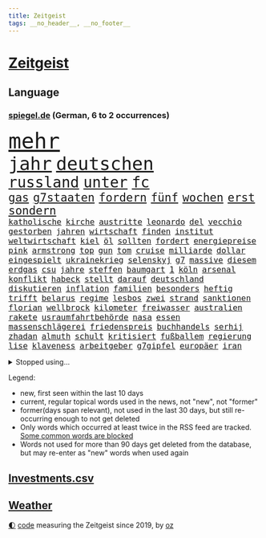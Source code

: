 ```yaml
---
title: Zeitgeist
tags: __no_header__, __no_footer__
---
```


# [Zeitgeist](https://oliz.io/zeitgeist/)

## Language

<h3><a href="https://www.spiegel.de" target="_blank">spiegel.de</a> (German, 6 to 2 occurrences)</h3>
<p style="font-family:monospace">
<span style="font-size:32pt"><a href="news_links.html#mehr" class="current">mehr</a></span>
<br>
<span style="font-size:27pt"><a href="news_links.html#jahr" class="current">jahr</a></span>
<span style="font-size:27pt"><a href="news_links.html#deutschen" class="current">deutschen</a></span>
<br>
<span style="font-size:22pt"><a href="news_links.html#russland" class="current">russland</a></span>
<span style="font-size:22pt"><a href="news_links.html#unter" class="current">unter</a></span>
<span style="font-size:22pt"><a href="news_links.html#fc" class="current">fc</a></span>
<br>
<span style="font-size:17pt"><a href="news_links.html#gas" class="current">gas</a></span>
<span style="font-size:17pt"><a href="news_links.html#g7staaten" class="current">g7staaten</a></span>
<span style="font-size:17pt"><a href="news_links.html#fordern" class="current">fordern</a></span>
<span style="font-size:17pt"><a href="news_links.html#fünf" class="current">fünf</a></span>
<span style="font-size:17pt"><a href="news_links.html#wochen" class="current">wochen</a></span>
<span style="font-size:17pt"><a href="news_links.html#erst" class="current">erst</a></span>
<span style="font-size:17pt"><a href="news_links.html#sondern" class="current">sondern</a></span>
<br>
<span style="font-size:12pt"><a href="news_links.html#katholische" class="current">katholische</a></span>
<span style="font-size:12pt"><a href="news_links.html#kirche" class="current">kirche</a></span>
<span style="font-size:12pt"><a href="news_links.html#austritte" class="new">austritte</a></span>
<span style="font-size:12pt"><a href="news_links.html#leonardo" class="current">leonardo</a></span>
<span style="font-size:12pt"><a href="news_links.html#del" class="current">del</a></span>
<span style="font-size:12pt"><a href="news_links.html#vecchio" class="new">vecchio</a></span>
<span style="font-size:12pt"><a href="news_links.html#gestorben" class="current">gestorben</a></span>
<span style="font-size:12pt"><a href="news_links.html#jahren" class="current">jahren</a></span>
<span style="font-size:12pt"><a href="news_links.html#wirtschaft" class="current">wirtschaft</a></span>
<span style="font-size:12pt"><a href="news_links.html#finden" class="current">finden</a></span>
<span style="font-size:12pt"><a href="news_links.html#institut" class="current">institut</a></span>
<span style="font-size:12pt"><a href="news_links.html#weltwirtschaft" class="current">weltwirtschaft</a></span>
<span style="font-size:12pt"><a href="news_links.html#kiel" class="current">kiel</a></span>
<span style="font-size:12pt"><a href="news_links.html#öl" class="current">öl</a></span>
<span style="font-size:12pt"><a href="news_links.html#sollten" class="current">sollten</a></span>
<span style="font-size:12pt"><a href="news_links.html#fordert" class="current">fordert</a></span>
<span style="font-size:12pt"><a href="news_links.html#energiepreise" class="current">energiepreise</a></span>
<span style="font-size:12pt"><a href="news_links.html#pink" class="current">pink</a></span>
<span style="font-size:12pt"><a href="news_links.html#armstrong" class="new">armstrong</a></span>
<span style="font-size:12pt"><a href="news_links.html#top" class="current">top</a></span>
<span style="font-size:12pt"><a href="news_links.html#gun" class="current">gun</a></span>
<span style="font-size:12pt"><a href="news_links.html#tom" class="current">tom</a></span>
<span style="font-size:12pt"><a href="news_links.html#cruise" class="current">cruise</a></span>
<span style="font-size:12pt"><a href="news_links.html#milliarde" class="current">milliarde</a></span>
<span style="font-size:12pt"><a href="news_links.html#dollar" class="current">dollar</a></span>
<span style="font-size:12pt"><a href="news_links.html#eingespielt" class="current">eingespielt</a></span>
<span style="font-size:12pt"><a href="news_links.html#ukrainekrieg" class="current">ukrainekrieg</a></span>
<span style="font-size:12pt"><a href="news_links.html#selenskyj" class="current">selenskyj</a></span>
<span style="font-size:12pt"><a href="news_links.html#g7" class="current">g7</a></span>
<span style="font-size:12pt"><a href="news_links.html#massive" class="current">massive</a></span>
<span style="font-size:12pt"><a href="news_links.html#diesem" class="current">diesem</a></span>
<span style="font-size:12pt"><a href="news_links.html#erdgas" class="current">erdgas</a></span>
<span style="font-size:12pt"><a href="news_links.html#csu" class="current">csu</a></span>
<span style="font-size:12pt"><a href="news_links.html#jahre" class="current">jahre</a></span>
<span style="font-size:12pt"><a href="news_links.html#steffen" class="current">steffen</a></span>
<span style="font-size:12pt"><a href="news_links.html#baumgart" class="current">baumgart</a></span>
<span style="font-size:12pt"><a href="news_links.html#1" class="current">1</a></span>
<span style="font-size:12pt"><a href="news_links.html#köln" class="current">köln</a></span>
<span style="font-size:12pt"><a href="news_links.html#arsenal" class="current">arsenal</a></span>
<span style="font-size:12pt"><a href="news_links.html#konflikt" class="current">konflikt</a></span>
<span style="font-size:12pt"><a href="news_links.html#habeck" class="current">habeck</a></span>
<span style="font-size:12pt"><a href="news_links.html#stellt" class="current">stellt</a></span>
<span style="font-size:12pt"><a href="news_links.html#darauf" class="current">darauf</a></span>
<span style="font-size:12pt"><a href="news_links.html#deutschland" class="current">deutschland</a></span>
<span style="font-size:12pt"><a href="news_links.html#diskutieren" class="current">diskutieren</a></span>
<span style="font-size:12pt"><a href="news_links.html#inflation" class="current">inflation</a></span>
<span style="font-size:12pt"><a href="news_links.html#familien" class="current">familien</a></span>
<span style="font-size:12pt"><a href="news_links.html#besonders" class="current">besonders</a></span>
<span style="font-size:12pt"><a href="news_links.html#heftig" class="current">heftig</a></span>
<span style="font-size:12pt"><a href="news_links.html#trifft" class="current">trifft</a></span>
<span style="font-size:12pt"><a href="news_links.html#belarus" class="current">belarus</a></span>
<span style="font-size:12pt"><a href="news_links.html#regime" class="current">regime</a></span>
<span style="font-size:12pt"><a href="news_links.html#lesbos" class="new">lesbos</a></span>
<span style="font-size:12pt"><a href="news_links.html#zwei" class="current">zwei</a></span>
<span style="font-size:12pt"><a href="news_links.html#strand" class="current">strand</a></span>
<span style="font-size:12pt"><a href="news_links.html#sanktionen" class="current">sanktionen</a></span>
<span style="font-size:12pt"><a href="news_links.html#florian" class="current">florian</a></span>
<span style="font-size:12pt"><a href="news_links.html#wellbrock" class="current">wellbrock</a></span>
<span style="font-size:12pt"><a href="news_links.html#kilometer" class="current">kilometer</a></span>
<span style="font-size:12pt"><a href="news_links.html#freiwasser" class="new">freiwasser</a></span>
<span style="font-size:12pt"><a href="news_links.html#australien" class="current">australien</a></span>
<span style="font-size:12pt"><a href="news_links.html#rakete" class="current">rakete</a></span>
<span style="font-size:12pt"><a href="news_links.html#usraumfahrtbehörde" class="new">usraumfahrtbehörde</a></span>
<span style="font-size:12pt"><a href="news_links.html#nasa" class="current">nasa</a></span>
<span style="font-size:12pt"><a href="news_links.html#essen" class="current">essen</a></span>
<span style="font-size:12pt"><a href="news_links.html#massenschlägerei" class="current">massenschlägerei</a></span>
<span style="font-size:12pt"><a href="news_links.html#friedenspreis" class="new">friedenspreis</a></span>
<span style="font-size:12pt"><a href="news_links.html#buchhandels" class="new">buchhandels</a></span>
<span style="font-size:12pt"><a href="news_links.html#serhij" class="new">serhij</a></span>
<span style="font-size:12pt"><a href="news_links.html#zhadan" class="new">zhadan</a></span>
<span style="font-size:12pt"><a href="news_links.html#almuth" class="current">almuth</a></span>
<span style="font-size:12pt"><a href="news_links.html#schult" class="current">schult</a></span>
<span style="font-size:12pt"><a href="news_links.html#kritisiert" class="current">kritisiert</a></span>
<span style="font-size:12pt"><a href="news_links.html#fußballem" class="current">fußballem</a></span>
<span style="font-size:12pt"><a href="news_links.html#regierung" class="current">regierung</a></span>
<span style="font-size:12pt"><a href="news_links.html#lise" class="current">lise</a></span>
<span style="font-size:12pt"><a href="news_links.html#klaveness" class="current">klaveness</a></span>
<span style="font-size:12pt"><a href="news_links.html#arbeitgeber" class="current">arbeitgeber</a></span>
<span style="font-size:12pt"><a href="news_links.html#g7gipfel" class="current">g7gipfel</a></span>
<span style="font-size:12pt"><a href="news_links.html#europäer" class="current">europäer</a></span>
<span style="font-size:12pt"><a href="news_links.html#iran" class="current">iran</a></span>
</p>
<details>
<summary>Stopped using...</summary>
<p class="former" style="font-size:12pt">
wirkte(614) nötig(613) siegt(613) torjäger(613) vergeblich(613) depressionen(612) einzelhandel(612) italiens(612) kliniken(612) sicherheitsbehörden(612) usaußenminister(612) bücher(611) ebenfalls(611) entwarnung(611) jugend(611) lebenslanger(611) prüfen(611) senat(611) boot(610) bundespolizei(610) inter(610) krankenhäusern(610) scheinen(610) schweden(610) sechsten(610) ungewöhnlich(610) verweigert(610) xi(610) bochum(609) debüt(609) funktionieren(609) ignoriert(609) kurzem(609) rb(609) rennen(609) aktien(608) bmw(608) brutale(608) bundesweite(608) einzug(608) enger(608) erneute(608) gesagt(608) gewaltige(608) landgericht(608) meldete(608) serien(608) uhr(608) vergewaltigt(608) weshalb(608) alarm(607) ankunft(607) bekämpfung(607) entlässt(607) fabrik(607) freiburg(607) geschrieben(607) hinterlassen(607) kochinstitut(607) landkreis(607) mali(607) seltenen(607) verheerenden(607) belastet(606) bittere(606) dietmar(606) geändert(606) himmel(606) versäumnisse(606) walter(606) österreichs(606) andré(605) berichte(605) coronaimpfstoff(605) gebaut(605) historiker(605) kennt(605) konflikte(605) nominiert(605) rechtsextreme(605) schuldig(605) suspendiert(605) verteilt(605) angebliche(604) aufklärung(604) beschwerden(604) bestimmt(604) diplomaten(604) egal(604) erkennen(604) fischer(604) fünfte(604) generalsekretär(604) helden(604) leid(604) rechtsextremen(604) regionen(604) stück(604) trennt(604) woher(604) durchsuchungen(603) entlassung(603) entstehen(603) großbritanniens(603) härter(603) minderheit(603) nahmen(603) radsport(603) usbehörden(603) verteilung(603) verzögert(603) wofür(603) zusammenarbeit(603) beantragen(602) ehre(602) eindämmen(602) eingereicht(602) ertragen(602) kulissen(602) sc(602) schadet(602) daraufhin(601) gestoßen(601) leipziger(601) punkten(601) richtige(601) 50000(600) blockieren(600) csuchef(600) manuel(600) mörder(600) nahen(600) reiste(600) roten(600) trafen(600) weltweite(600) 42(599) 61(599) bilden(599) coronahilfen(599) freilassung(599) geldstrafe(599) höchste(599) marke(599) meist(599) times(599) beschließen(598) george(598) gestürzt(598) schwester(598) 1945(597) big(597) leichte(597) männliche(597) nordsee(597) schulze(597) 900(596) attentäter(596) entwickeln(596) gedreht(596) kehrte(596) sports(596) weitergegeben(596) aktie(594) beantragt(594) geprägt(594) half(594) park(594) sendung(594) töten(594) ministerpräsidentin(593) übernahme(593) bande(592) frachter(592) frische(592) mangel(592) verzweifelten(592) virologen(592) beiträge(591) beteiligen(591) hotels(591) loswerden(591) marsch(591) anzeichen(590) brechen(590) erderwärmung(590) geimpft(590) nachgewiesen(590) rivale(590) schöne(590) abgewiesen(589) demokratischen(589) rettete(589) schwerem(589) treiben(589) beschuldigt(588) luca(588) empfängt(587) erinnerung(587) praktisch(587) enttäuschung(586) fernsehen(585) meines(585) iss(584) moderatorin(584) rose(584) überschritten(584) kracht(583) verhandeln(583) bob(582) digital(582) fortsetzung(581) papier(581) begrüßt(580) engpässe(580) hausarrest(580) rückstand(580) startete(580) bester(579) vorgegangen(579) ausgesetzt(578) leider(578) sportler(578) ämter(578) erstochen(577) hand(577) trauern(577) 2010(575) benötigen(575) bundeswehrsoldaten(575) jurist(575) aktivist(572) termine(570) schwung(569) sogenannten(568) gruppen(567) hinweis(567) gesundheitliche(566) laufbahn(562) unterbrochen(561) grüner(558) inseln(557) bbc(556) csupolitiker(552) premiers(552) gewusst(548) aktionen(547) erleichtern(543) flog(543) gala(542) erben(533) 58(528) londons(527) festgesetzt(517) nachrichtenagentur(511) glasgow(498) karriereende(491) extremwetter(479) lahmgelegt(472) bein(469) herren(467) konkreten(466) niemals(455) promille(454) missbrauchsvorwürfen(452) inzidenzen(451) geimpften(449) elfjährigen(447) verantwortliche(445) prozessauftakt(423) greenpeace(422) fonds(420) airline(417) genesen(396) wissenschaftliche(394) schwerste(390) besonderes(389) regierungskoalition(382) genossen(379) fossile(377) stärkere(372) riesiger(371) ausbildung(365) zusammenarbeiten(364) formiert(359) höherer(357) stundenlang(357) eröffnung(354) profil(349) staatschefs(346) jamaika(345) urteilte(344) verwandten(343) veröffentlichung(341) kilogramm(337) tornado(336) kämpften(335) festgehalten(333) schließung(333) düster(332) gewartet(331) siebte(330) vierjährige(326) c(323) beides(320) hamburgs(320) sichtbar(319) holocaustüberlebende(318) 33jährige(317) vollständige(317) gremium(315) gesund(313) superstars(313) versehen(313) inszenieren(312) fossilen(310) jinping(306) sirenen(306) 700(304) unterdrückung(304) bauprojekte(301) garage(301) konzerns(301) dirk(293) europäisches(293) betreffen(290) günstiges(289) paket(288) war's(288) wahrscheinlicher(284) hoffenheim(283) löscht(283) lieferprobleme(282) gemeinschaft(278) gewidmet(278) papiere(277) befreiung(275) tsg(275) ließe(274) optimismus(274) haushalt(273) integration(269) neuesten(269) 12000(268) kalten(266) wachsende(266) manuela(263) entstanden(262) spiegelkorrespondent(261) vorteil(259) denkbar(255) historisches(255) bruch(254) floyd(254) zürich(254) landtagswahl(253) abhängigkeit(252) jüdischen(252) schwesig(252) vorfeld(252) großbank(251) militärmanöver(251) exportiert(250) geheim(249) kursieren(249) aufholjagd(248) australiens(247) rechtsradikale(247) finanzhilfen(246) höhle(246) spiegelspitzengespräch(245) fluglinie(244) gehofft(244) minus(244) dreier(243) station(243) mischen(242) älteste(242) krankenkasse(241) kurzer(241) verschlechtert(238) zurückgezogen(238) swiss(237) gedrängt(236) einschätzungen(235) follower(235) betrunken(233) spiegelrecherchen(233) rotterdam(230) emir(229) vereinbart(229) trapp(228) importieren(225) schick(225) umsetzung(224) einsturz(223) polnischer(223) kommentiert(221) zugeständnisse(221) reichste(220) ungewöhnliche(220) irische(217) kardashian(217) rechtsextremer(217) vorwand(215) beliebt(214) marschiert(214) porträtiert(214) tornados(214) westlicher(212) coronapatienten(211) netflixserie(211) begleichen(210) beschlagnahmte(210) genf(209) case(207) stadtteil(206) breite(204) falle(204) fußballs(204) globaler(204) hinrichtungen(204) unosicherheitsrat(203) vorsitzender(203) rufe(202) getrennte(200) militärischen(200) stürzten(199) khan(198) aggressiven(194) exchef(194) pech(194) stillen(194) vorstandschef(193) aufgespürt(192) auseinandersetzungen(192) außenministerium(192) entsteht(191) herber(191) nagel(191) svenja(188) finnland(187) modernisieren(187) ozean(187) vergangenes(187) amtsinhaber(186) menschenrechtslage(185) enormen(184) kanal(184) aston(183) sportliche(180) videochat(180) bestrafen(179) keeper(179) ministerinnen(179) texte(179) verabschieden(179) beschwert(176) kuleba(175) brown(174) ewig(173) stimmte(173) erzwingen(172) rasch(171) erleidet(170) juan(170) miliz(170) aufmischen(169) zuständig(169) downing(168) emotionale(168) geflohene(167) kriegsverbrecher(167) zerstörung(167) kriegsgebiet(166) pur(166) aufsehenerregenden(165) maradona(165) rechtsstaat(165) südpazifik(165) mount(164) offenbarte(164) langjährigen(163) finnlands(162) chinesisches(161) parat(160) ukrainekrise(160) alleingelassen(159) südosten(159) asien(158) deuten(158) gewaltigen(158) highlight(158) nutzlos(158) sozialleistungen(158) gefängnisstrafe(157) ingolstadt(157) bescheren(156) krim(156) schlüssel(156) juristischen(155) sicherheitsgarantien(155) öffnete(155) ansprüche(154) carola(154) steffi(152) zusammenhalt(151) fähre(150) waffenstillstand(150) grafik(149) einbrecher(148) drohung(147) anträge(146) knüpft(146) schwieriger(146) baute(145) lastwagenfahrer(145) mild(145) aggressive(144) bedeute(144) bonn(144) everest(144) hungersnöte(144) nowitzki(144) nutzten(144) austritt(143) benutzen(143) dallas(141) mavericks(141) schnelltest(140) spendet(139) vielfalt(139) großbrand(138) streiken(138) albert(137) nordkoreas(137) anhand(135) teppich(135) täuschung(135) cover(134) fitness(134) iraner(134) katars(134) allzeithoch(133) defizite(133) testpflicht(133) zögerliche(133) anrede(132) elektronisch(132) geklagt(132) handelte(132) klassenraum(132) population(132) speziell(132) verzweifeln(132) bestand(130) diabetes(130) texanische(130) auffällig(129) marilyn(129) satellitenbildern(128) serebrennikow(128) wahlrechtsreform(128) einheiten(127) massenmord(127) provozierte(126) ungenügend(126) ergeben(125) fehlverhalten(125) fahrlässiger(124) scotland(124) staatengemeinschaft(124) yard(124) 23jährige(123) ehrendoktorwürde(122) fremd(121) regierungssitz(121) reichensteuer(121) schwarzenegger(121) mv(120) reformiert(120) währungsfonds(120) dramatischer(119) fürchtete(119) monster(119) nachkommen(119) salah(118) ukraineinvasion(118) feldzug(117) zweistellige(117) franzose(116) neuseeländische(116) nonnenwerth(116) seoul(116) toryabgeordneter(116) diebstahls(115) untersuchungsbericht(115) gedemütigt(114) herbei(114) lasten(114) pflegt(114) krasse(113) sitz(112) tablet(112) verkehrskontrolle(112) abgedeckt(111) it(111) sturmböen(111) sturmtief(111) zumal(111) ansehen(110) gründlich(110) aufsichtsrat(109) funk(109) male(109) klares(108) zivilen(108) 40000(107) bezos(107) bnd(107) menschenrechtskommissarin(107) nestlé(107) realitystar(107) anzahl(106) putschversuch(106) sportlerin(106) glücksspiel(105) heidi(105) klum(105) verräter(105) antiterroreinsatz(104) initiative(104) theis(104) cduaußenpolitiker(103) fieber(103) kluge(103) maus(103) vorsichtig(103) zurückgewiesen(103) dubiosen(102) schlüsselrolle(102) umzusetzen(102) 80jährige(101) bretagne(101) flugkörper(101) travis(101) vergleichen(101) pannen(100) spitzenkandidatin(100) überlebende(100) abgestimmt(99) baltischen(99) dreharbeiten(99) posiert(99) scott(99) taktik(99) tinder(98) neunten(97) projekten(97) schief(97) schwarzmeerflotte(97) sklaverei(97) impfdosis(96) rapperin(96) auslöst(95) traut(95) westafrikanischen(95) beschwören(94) abgekommen(93) bibi(93) gewinnerin(93) pittsburgh(93) steelers(93) besatzung(92) prorussischer(92) regionalbahn(92) 1100(91) angriffskrieg(91) austausch(91) bildungsnewsletter(91) donnerstagmorgen(91) sicherheitsinteressen(91) u(91) ölpreis(91) auswanderern(90) dächer(90) missbrauchsfälle(90) nrwwahl(90) studio(90) örtlichen(90) absolvieren(89) engagiert(89) geschäftsmänner(89) itzehoe(89) rosneft(89) schulklasse(89) versprechungen(89) babynahrung(88) bewaffnen(88) linkspartei(88) spdlinken(88) zunehmen(88) anzug(87) asienreise(87) ampeln(86) ausländer(86) ferne(86) fußballspiel(86) klimastiftung(86) robust(86) tina(86) einstiger(85) graf(85) häme(85) radio(85) sperrte(85) treuen(85) vorankommen(85) achim(84) finnische(84) importstopp(84) luftschutzkeller(84) olena(84) reisegruppe(84) trickst(84) bekundet(83) exfreundin(83) fame(83) frauenleiche(83) gefangenschaft(83) netzsperren(83) obergrenze(83) riskant(83) schlucken(83) söldner(83) ungleiche(83) wappnen(83) amazonas(82) lufthansatochter(82) rabatt(82) terminals(82) bundesgebiet(81) entnazifizierung(81) freundschaften(81) irpin(81) nächte(81) sevilla(81) zugegeben(81) anden(80) ansteigen(80) cduministerpräsident(80) flüchtlingspolitik(80) innern(80) klassenerhalt(80) kot(80) schlaflose(80) vereinbaren(80) aktionär(79) andrzej(79) duo(79) hack(79) mädchens(79) pasta(79) scheinbar(79) zank(79) altbundeskanzler(78) broschüre(78) entbindungsstation(78) kriegswoche(78) wortbruch(78) drücken(77) ed(77) preisgeld(77) türken(77) bewegenden(76) dunkelziffer(76) entschlüsselt(76) futter(76) links(76) pries(76) angriffskrieges(75) anwendung(75) einsame(75) entlastungspaket(75) klassenzimmer(75) nutzern(75) rauchentwicklung(75) sexualisierte(75) sowjetpanzer(75) vereinbarte(75) handelsbeziehungen(74) ramstein(74) rar(74) tänzer(74) destabilisieren(73) einmaligen(73) fürst(73) fürstin(73) hilflosigkeit(73) institutionen(73) iwan(73) kleidungsstück(73) sheeran(73) best(72) fachteam(72) fehlleistungen(72) lieder(72) sibirien(72) sukyeol(72) yoon(72) delegationen(71) magath(71) organisierte(71) ergab(70) li(70) metro(70) mittwochmorgen(70) natobeitritt(70) philippinischen(70) umgangen(70) auswirkung(69) hungersnot(69) kraftstoff(69) peinliche(69) ukrainisch(69) assad(68) benachbarte(68) erfordert(68) true(68) verbandes(68) cicero(67) exministerpräsident(67) liveübertragung(67) nazanin(67) regie(67) verweis(67) zaghariratcliffe(67) firmengründer(66) neugeborene(66) pauschalen(66) touren(66) vereint(66) abtreibungsgesetz(65) event(65) gegenbauer(65) natoübung(65) rhetorik(65) zulässig(65) begrenzt(64) dicke(64) psychologischer(64) ungeahnte(64) bekunden(63) gräuel(63) interkontinentalrakete(63) kriegstage(63) poleposition(63) sandsäcken(63) sardinien(63) zusätzlicher(63) christie's(62) gebirge(62) gerichtssaal(62) handys(61) impfpassskandal(61) jamaikakoalition(61) zuflucht(61) charakter(60) landesvorsitzende(60) sascha(60) solarstrom(60) turbo(60) fair(59) finanzchef(59) gegenwind(59) kriegspropaganda(59) ruder(59) versprecher(59) weichen(59) ag(58) auslösen(58) christdemokraten(58) klimabewegung(58) missglückt(58) gamestop(57) hedgefonds(57) rau(57) spannung(57) verbalen(57) afdabgeordneten(56) beruflichen(56) bremser(56) decke(56) filmstarts(56) mikrofon(56) teilnehmenden(56) traditionsreiche(56) anklagen(55) colonna(55) eingehen(55) energiepaket(55) faktisch(55) gelaunt(55) islamistischer(55) reedereien(55) salih(55) schwerverletzte(55) özcan(55) auslieferungen(54) dämpft(54) ernten(54) gewalttätige(54) wappnet(54) überfährt(54) bevölkerungsschutz(53) butscha(53) hawkins(53) labourpartei(53) lehrern(53) pakistans(53) prag(53) stadtteilen(53) biniam(52) elend(52) eritrea(52) girmay(52) großmutter(52) helsinki(52) positives(52) trauerfeier(52) hungerkrisen(51) rechenschaft(51) university(51) arts(50) diplomat(50) helfern(50) imran(50) journalistinnen(50) mundnasenschutz(50) privathaushalte(50) updates(50) zsymbol(50) zweitgrößten(50) abgetrieben(49) bahnübergang(49) ehrenmord(49) impfkommission(49) konstanz(49) latein(49) schweriner(49) unzulänglich(49) vorfalls(49) kerzen(48) mietpreise(48) ostküste(48) stellvertreter(48) umzugehen(48) unsichtbare(48) wmvorrunde(48) leni(47) abdullah(46) flügen(46) frühes(46) halbbruder(46) hamsa(46) insolvenzen(46) jordaniens(46) mrs(46) patrik(46) rechnungen(46) rhabarber(46) andernfalls(45) lauterbachs(45) solingen(45) staatsballetts(45) vortag(45) call(44) dwayne(44) ergreift(44) habitus(44) haskins(44) kreditkarten(44) süßwarenindustrie(44) aushebeln(43) ferrero(43) salmonellen(43) techmilliardär(43) 75000(42) angeführt(42) angelique(42) georgiewa(42) iwfchefin(42) kerber(42) kristalina(42) pornoseite(42) übungen(42) absehbar(41) better(41) einsetzt(41) run(41) sicherheitskräften(41) spitzenkoch(41) visite(41) vollzug(41) bulls(40) chicago(40) cronenberg(40) entsprechendes(40) erstattet(40) implodieren(40) jordanien(40) partout(40) anwesenheit(39) championsleaguesieg(39) dc(39) gebildet(39) konzepten(39) thermometer(39) abnutzungskrieg(38) fach(38) gentleman(38) kreditkartendaten(38) nbaplayoffs(38) stall(38) antonina(37) beleuchtung(37) diversität(37) generalstaatsanwaltschaft(37) internierungslager(37) unglücks(37) unterm(37) wirtschaftsgrößen(37) zelebriert(37) chatgruppe(36) geflohenen(36) interviews(36) pokalfinale(36) streich(36) wohnungsmarkt(36) bert(35) errichten(35) gedruckt(35) schwedens(35) tennisprofis(35) ärztinnen(35) blaugelber(34) enthüllung(34) kriegsgerät(34) massengräber(34) niederzulegen(34) parteichefin(34) ressortchefin(34) starbucks(34) 2009(33) ablesen(33) betrugsvorwürfen(33) exregierungschef(33) liiert(33) nördlichen(33) vorstellt(33) ausgiebig(32) erfuhr(32) hartem(32) kopenhagen(32) staatsanwaltschaften(32) süchtig(32) unterliegt(32) würdigt(32) schwesigs(31) seeblockade(31) zehnte(31) eishockeywm(30) entschuldigte(30) formal(30) hepatitisfälle(30) lokalpolitiker(30) zustände(30) belagerten(29) catherine(29) ehrt(29) brände(28) gläserne(28) mangelnder(28) salvador(28) sohns(28) verbliebene(28) a350(27) act(27) franzosen(27) hsbc(27) kreisliga(27) lektion(27) stahlwerk(27) vorhanden(27) abgesetzter(26) gaslieferstopps(26) spiegelbild(26) trennten(26) bundesverwaltungsgericht(25) gepardpanzer(25) mckinsey(25) palästinensischen(25) werkzeug(25) annehmen(24) entzug(24) extremhitze(24) gesetzte(24) kartenzahlungen(24) nutzerinnen(24) renovierung(24) steuerhinterziehung(24) stuttgarts(24) verwechselt(24) wahlniederlagen(24) appellieren(23) eindrücklich(23) involviert(23) mangelhafte(23) uneinigkeit(23) unsichere(23) anonymen(22) entwaldung(22) erforschung(22) gebetet(22) nötigung(22) airport(21) ber(21) empfohlen(21) ewan(21) gewaltverbrechens(21) hauptstadtflughafen(21) kontinente(21) motorisierten(21) testverhaltens(21) verdorren(21) verlaufen(21) verzweiflung(21) vorführt(21) beckers(20) helmen(20) simplen(20) sozialdemokrat(20) amtskollege(19) computer(19) erlass(19) feedback(19) gewaltvorwürfe(19) komponiert(18) neuneurotickets(18) ständiger(18) unternehmern(18) wirre(18) yvonne(18) 14jährigen(17) kopfschmerzen(17) musikern(17) unterlagen(17) about(16) ausgebaut(16) errechnet(16) gebrauchen(16) kryptoqueen(16) nft(16) suleiman(16) viersen(16) wütete(16) 105(15) ecuadorianer(15) gefahndet(15) homolka(15) kollegs(15) maverickpremiere(15) umweltorganisation(15) unterhauses(15) 152(14) abspeisen(14) ackerbau(14) anzeige(14) atomwaffenprogramm(14) beerdigung(14) ehrenpalme(14) kleid(14) laune(14) leverkusens(14) met(14) monroe(14) schutzmasken(14) tschechen(14) veganen(14) vorwahl(14) yates(14) black(13) ermöglicht(13) fahimi(13) profifußball(13) relegation(13) rundfunkanstalt(13) yasmin(13) 31jähriger(12) beileid(12) conference(12) finnischen(12) qualitäten(12) sowjetischer(12) time(12) totes(12) vermelden(12) waffengewalt(12) zerstrittener(12) zuschalten(12) anzumerken(11) basta(11) erschien(11) klimazielen(11) latzel(11) pastor(11) privatleben(11) selbstversuch(11) urlaubsziel(11)
</p>
</details>
<p>Legend:
<ul>
<li><span class="new">new</span>, first seen within the last 10 days</li>
<li><span class="current">current</span>, regular topical words used in the news, not "new", not "former"</li>
<li><span class="former">former(days span relevant)</span>, not used in the last 30 days, but still re-occurring enough to not get deleted</li>
<li>Only words which occurred at least twice in the RSS feed are tracked. <a href="language/filters.py">Some common words are blocked</a></li>
<li>Words not used for more than 90 days get deleted from the database, but may re-enter as "new" words when used again</li>
</ul>
</p>

## [Investments](investments.html)[.csv](investments.csv)

## [Weather](weather.html)

<footer>
<a href="javascript:toggleTheme()" class="nav">🌓</a>
<a href="https://github.com/ooz/zeitgeist">code</a> measuring the Zeitgeist since 2019, by <a href="https://oliz.io">oz</a>
</footer>
